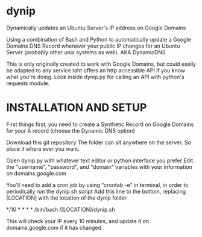 # dynip
Dynamically updates an Ubuntu Server's IP address on Google Domains

Using a combination of Bash and Python to automatically update a Google Domains DNS Record whenever your public IP changes for an Ubuntu Server (probably other unix systems as well). AKA DynamicDNS

This is only originally created to work with Google Domains, but could easily be adapted to any service taht offers an http accessible API if you know what you're doing. Look inside dynip.py for calling an API with python's requests module.

# INSTALLATION AND SETUP

First things first, you need to create a Synthetic Record on Google Domains for your A record (choose the Dynamic DNS option)

Download this git repository
The folder can sit anywhere on the server. So place it where ever you want.

Open dynip.py with whatever text editor or python interface you prefer
Edit the "username", "password", and "domain" variables with your information on domains.google.com

You'll need to add a cron job by using "crontab -e" in terminal, in order to periodically run the dynip.sh script
Add this line to the bottom, replacing [LOCATION] with the location of the dynip folder

*/10 * * * * /bin/bash /[LOCATION]/dynip.sh

This will check your IP every 10 minutes, and update it on domains.google.com if it has changed.
